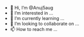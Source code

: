 - 👋 Hi, I’m @Anuj5aug
- 👀 I’m interested in ...
- 🌱 I’m currently learning ...
- 💞️ I’m looking to collaborate on ...
- 📫 How to reach me ...

<!---
Anuj5aug/Anuj5aug is a ✨ special ✨ repository because its `README.md` (this file) appears on your GitHub profile.
You can click the Preview link to take a look at your changes.
--->
